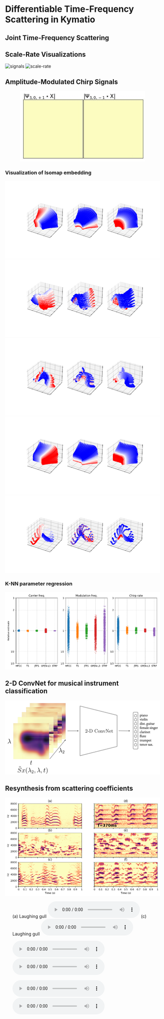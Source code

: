 # Differentiable Time-Frequency Scattering in Kymatio

## Joint Time-Frequency Scattering

## Scale-Rate Visualizations
![signals](https://user-images.githubusercontent.com/16495490/161852304-a0924fe7-7a4c-471f-a150-d20339fc8dcd.png)
![scale-rate](https://user-images.githubusercontent.com/16495490/161861321-cb3d9f2a-32f5-4abf-90f7-d9b2b85c9ae4.png)

## Amplitude-Modulated Chirp Signals

<p align="center">
  <img src="https://raw.githubusercontent.com/cyrusvahidi/jtfs-gpu/main/img/scale_reate_visual/moduChirp/moduChirp.gif"/>
</p>

### Visualization of Isomap embedding
<p align="center" width="100%">
    <img height="20%" src="https://raw.githubusercontent.com/cyrusvahidi/jtfs-gpu/main/img/JTFS/isomap.png">
    <img height="20%" src="https://raw.githubusercontent.com/cyrusvahidi/jtfs-gpu/main/img/MFCC/isomap.png">
    <img height="20%" src="https://raw.githubusercontent.com/cyrusvahidi/jtfs-gpu/main/img/OPEN-L3/isomap.png">
    <img height="20%" src="https://raw.githubusercontent.com/cyrusvahidi/jtfs-gpu/main/img/TS/isomap.png">
    <img height="20%" src="https://raw.githubusercontent.com/cyrusvahidi/jtfs-gpu/main/img/STRF/isomap.png">
</p>


### K-NN parameter regression
![knn](https://raw.githubusercontent.com/cyrusvahidi/jtfs-gpu/main/img/knn.png)
## 2-D ConvNet for musical instrument classification
![convnet](https://raw.githubusercontent.com/cyrusvahidi/jtfs-gpu/main/img/jtfs-cnn.png)
## Resynthesis from scattering coefficients
![resynthesis](https://raw.githubusercontent.com/cyrusvahidi/jtfs-gpu/main/img/reconstruction_birds.png)

<ul class="bodyColum2"> (a) Laughing gull
  <audio controls height="40px" width="100px"> (b) Laughing gull
     <source src="https://raw.githubusercontent.com/cyrusvahidi/jtfs-gpu/main/audio/laughinggull.wav" type="audio/mpeg">
     <embed height="50" width="60" src="https://raw.githubusercontent.com/cyrusvahidi/jtfs-gpu/main/audio/laughinggull.wav">
  </audio> (c) Laughing gull
  <audio controls height="40px" width="100px">
     <source src="https://raw.githubusercontent.com/cyrusvahidi/jtfs-gpu/main/audio/goshawk.wav" type="audio/mpeg">
     <embed height="50" width="60" src="https://raw.githubusercontent.com/cyrusvahidi/jtfs-gpu/main/audio/goshawk.wav">
  </audio>
</ul>

<ul class="bodyColum2">
 <audio controls height="40px" width="50px">
     <source src="https://raw.githubusercontent.com/cyrusvahidi/jtfs-gpu/main/audio/reconstructed_timesc_gull_j12_q12_t13.wav" type="audio/mpeg">
     <embed height="50" width="60" src="https://raw.githubusercontent.com/cyrusvahidi/jtfs-gpu/main/audio/reconstructed_timesc_gull_j12_q12_t13.wav">
  </audio>
  <audio controls height="40px" width="50px">
     <source src="https://raw.githubusercontent.com/cyrusvahidi/jtfs-gpu/main/audio/reconstructed_timesc_acc_j12_q12_t13.wav" type="audio/mpeg">
     <embed height="50" width="60" src="https://raw.githubusercontent.com/cyrusvahidi/jtfs-gpu/main/audio/reconstructed_timesc_acc_j12_q12_t13.wav">
  </audio>
</ul>

<ul class="bodyColum2">
 <audio controls height="40px" width="100px">
     <source src="https://raw.githubusercontent.com/cyrusvahidi/jtfs-gpu/main/audio/reconstructed_jtfs_gull_j12_q12_t13.wav" type="audio/mpeg">
     <embed height="50" width="60" src="https://raw.githubusercontent.com/cyrusvahidi/jtfs-gpu/main/audio/reconstructed_jtfs_gull_j12_q12_t13.wav">
  </audio>
  <audio controls height="40px" width="50px">
     <source src="https://raw.githubusercontent.com/cyrusvahidi/jtfs-gpu/main/audio/reconstructed_jtfs_acc_j12_q12_t13.wav" type="audio/mpeg">
     <embed height="50" width="60" src="https://raw.githubusercontent.com/cyrusvahidi/jtfs-gpu/main/audio/reconstructed_jtfs_acc_j12_q12_t13.wav">
  </audio>
</ul>

